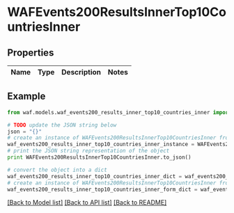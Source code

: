 # WAFEvents200ResultsInnerTop10CountriesInner


## Properties
Name | Type | Description | Notes
------------ | ------------- | ------------- | -------------

## Example

```python
from waf.models.waf_events200_results_inner_top10_countries_inner import WAFEvents200ResultsInnerTop10CountriesInner

# TODO update the JSON string below
json = "{}"
# create an instance of WAFEvents200ResultsInnerTop10CountriesInner from a JSON string
waf_events200_results_inner_top10_countries_inner_instance = WAFEvents200ResultsInnerTop10CountriesInner.from_json(json)
# print the JSON string representation of the object
print WAFEvents200ResultsInnerTop10CountriesInner.to_json()

# convert the object into a dict
waf_events200_results_inner_top10_countries_inner_dict = waf_events200_results_inner_top10_countries_inner_instance.to_dict()
# create an instance of WAFEvents200ResultsInnerTop10CountriesInner from a dict
waf_events200_results_inner_top10_countries_inner_form_dict = waf_events200_results_inner_top10_countries_inner.from_dict(waf_events200_results_inner_top10_countries_inner_dict)
```
[[Back to Model list]](../README.md#documentation-for-models) [[Back to API list]](../README.md#documentation-for-api-endpoints) [[Back to README]](../README.md)



